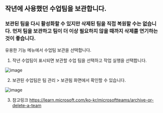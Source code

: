 ## 작년에 사용했던 수업팀을 보관합니다.

### 보관된 팀을 다시 활성화할 수 있지만 삭제된 팀을 직접 복원할 수는 없습니다. 먼저 팀을 보관하고 팀이 더 이상 필요하지 않을 때까지 삭제를 연기하는 것이 좋습니다.


유용한 기능 메뉴에서 수업팀 보관을 선택합니다.

1. 작년 수업팀이 표시되면 보관할 수업 팀을 선택하고 작업 실행을 선택합니다.

![image](https://user-images.githubusercontent.com/16409151/213942531-e1d8e849-1030-42e4-bcf8-68b50734b313.png)

2. 보관된 수업팀은 팀 관리 > 보관됨 화면에서 확인할 수 있습니다.

![image](https://user-images.githubusercontent.com/16409151/213942513-a94cd502-b2fb-4ef8-bb0c-ea21018dbbc8.png)

3. 참고링크
https://learn.microsoft.com/ko-kr/microsoftteams/archive-or-delete-a-team
